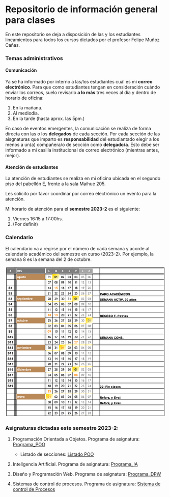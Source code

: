 
# Repositorio de información general para clases

En este repositorio se deja a disposición de las y los estudiantes lineamientos para todos los cursos dictados por el profesor Felipe Muñoz Cañas.

### Temas administrativos


#### Comunicación

Ya se ha informado por interno a las/los estudiantes cuál es mi **correo electrónico**. Para que como estudiantes tengan en consideración cuándo enviar los correos, suelo revisarlo **a lo más** tres veces al día y dentro de horario de oficina: 

1. En la mañana.
2. Al mediodía.
3. En la tarde (hasta aprox. las 5pm.)

En caso de eventos emergentes, la comunicación se realiza de forma directa con las o los **delegados** de cada sección. Por cada sección de las aisgnaturas que imparto es **responsabilidad** del estudiantado elegir a los menos a un(a) compañera/o de sección como **delegado/a**. Esto debe ser informado a mi casilla institucional de correo electrónico (mientras antes, mejor).

#### Atención de estudiantes

La atención de estudiantes se realiza en mi oficina ubicada en el segundo piso del pabellón E, frente a la sala Maihue 205.

Les solicito por favor coordinar por correo electrónico un evento para la atención. 

Mi horario de atención para el **semestre 2023-2** es el siguiente:

1. Viernes 16:15 a 17:00hs.
2. (Por definir)

### Calendario

El calendario va a regirse por el número de cada semana y acorde al calendario académico del semestre en curso (2023-2). Por ejemplo, la semana 8 es la semana del 2 de octubre.

![calendario 2023-2](imagenes/calendario_2023-2.png)

### Asignaturas dictadas este semestre 2023-2:

1. Programación Orientada a Objetos. Programa de asignatura: [Programa_POO](programas/poo.pdf)

    - Listado de secciones: [Listado POO](https://docs.google.com/spreadsheets/d/1VdTnpJh6GHsPu6KuppvAg3nYIRdiEebP/edit?usp=sharing&ouid=117143604802158233805&rtpof=true&sd=true)
    
2. Inteligencia Artificial. Programa de asignatura: [Programa_IA](programas/ia.pdf)
3. Diseño y Programación Web. Programa de asignatura: [Programa_DPW](programas/dpw.pdf)

4. Sistemas de control de procesos. Programa de asignatura: [Sistema de control de Procesos](programas/scp.pdf)
